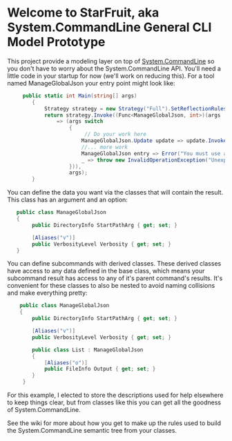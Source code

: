 # Welcome to StarFruit, aka System.CommandLine General CLI Model Prototype

This project provide a modeling layer on top of [System.CommandLine](https://github.com/dotnet/command-line-api) so you don't have to worry about the System.CommandLine API. You'll need a little code in your startup for now (we'll work on reducing this). For a tool named ManageGlobalJson your entry point might look like:

```c#
     public static int Main(string[] args)
        {
            Strategy strategy = new Strategy("Full").SetReflectionRules();
            return strategy.Invoke((Func<ManageGlobalJson, int>)(args
                => (args switch
                    {
                         // Do your work here
                        ManageGlobalJson.Update update => update.Invoke(),
                        //... more work
                        ManageGlobalJson entry => Error("You must use a subcommand"),
                        _ => throw new InvalidOperationException("Unexpected args type")
                    })), 
                    args);
        }

```

You can define the data you want via the classes that will contain the result. This class has an argument and an option:

```c#
   public class ManageGlobalJson
   {
        public DirectoryInfo StartPathArg { get; set; }

        [Aliases("v")]
        public VerbosityLevel Verbosity { get; set; }
   }
```

You can define subcommands with derived classes. These derived classes have access to any data defined in the base class, which means your subcommand result has access to any of it's parent command's results. It's convenient for these classes to also be nested to avoid naming collisions and make everything pretty:

```c#
    public class ManageGlobalJson
    {
        public DirectoryInfo StartPathArg { get; set; }

        [Aliases("v")]
        public VerbosityLevel Verbosity { get; set; }

        public class List : ManageGlobalJson
        {
            [Aliases("o")]
            public FileInfo Output { get; set; }
        }
     }

```

For this example, I elected to store the descriptions used for help elsewhere to keep things clear, but from classes like this you can get all the goodness of System.CommandLine. 

See the wiki for more about how you get to make up the rules used to build the System.CommandLine semantic tree from your classes. 
